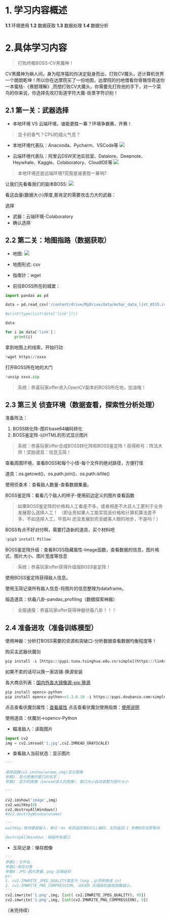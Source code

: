 # 1. 学习内容概述
**1.1** 环境使用
**1.2** 数据获取
**1.3** 数据处理
***1.4*** 数据分析

# 2.具体学习内容
> 打败终极BOSS-CV黑魔神！

CV黑魔神为祸人间，身为程序猿的你决定挺身而出，打败CV魔头，还计算机世界一个朗朗乾坤！所以你在达摩院买了一份地图，达摩院的扫地僧看你骨骼惊奇送你一本蜜桔-《赛题理解》,而想打败CV大魔头，你需要先打败他的手下，对一个菜鸟的你来说，你选择先攻打街道字符大魔-街景字符识别！

## 2.1 第一关：武器选择
- 本地环境 VS 云端环境，谁能更胜一筹？环境争霸赛，开赛！
> 显卡的香气？CPU的烟火气息？

- 本地环境代表队：Anaconda、Pycharm、VSCode等
![](https://picture-bed-gluttony.oss-cn-beijing.aliyuncs.com/image/1649215966479.png)

- 云端环境代表队：阿里云DSW天池实验室、Datalore、Deepnote、Heywhale、Kaggle、Colaboratory、CloudIDE等
![](https://picture-bed-gluttony.oss-cn-beijing.aliyuncs.com/image/1649220892886.png)

> 本地环境还是远端环境?究竟是谁更胜一筹呐?

让我们先看看我们的副本BOSS:
![](https://picture-bed-gluttony.oss-cn-beijing.aliyuncs.com/image/1649234335227.png)

看这血量(数据大小)厚度,那肯定的需要攻击力大的武器：

选择
- 武器：云端环境-Colaboratory
- 确认选择

## 2.2 第二关：地图指路（数据获取）

- 地图:
![](https://picture-bed-gluttony.oss-cn-beijing.aliyuncs.com/image/1649234335227.png)
- 地图形式: csv

- 指南针：wget

- 前往BOSS所在的城堡：
```python
import pandas as pd

data = pd.read_csv('/content/drive/MyDrive/data/mchar_data_list_0515.csv')

#print(type(list(data['link'])))

data

for i in data['link']：
	print(i)	
```
拿到地图上的线索，开始行动
```python
!wget https://xxxx
```
打开BOSS所在地的大门
```python
!unzip xxxx.zip
```

> 系统：恭喜玩家offer进入OpenCV副本的BOSS所在地，加油哦！

## 2.3 第三关 侦查环境（数据查看，探索性分析处理）

准备阵法：
1. BOSS转化阵-图片base64编码转化
2. BOSS鉴定阵-以HTML的形式显示图片

> 系统：恭喜玩家offer合成BOSS转化阵和BOSS鉴定阵！获得称号：阵法大师！奖励道具：信息玉简！

查看周围环境，查看BOSS和每个小怪-每个文件的绝对路径，方便打怪

道具：os.getcwd()、os.path.join()、os.path.isfile()

使用侦查术：查看敌人数量-查看数据集量。

BOSS鉴定阵：看看几个敌人的样子-使用前边定义的图片查看函数
> 如果BOSS鉴定阵的价格和人工看差不多，或者相差不大且人工更利于业务发展那么选择人工！
>（即业务如果人工能实现且价格和计算机算法差不多，不如选择人工，毕竟AI 还没发展到完全媲美人眼的地步，不是吗！）

BOSS有点不好对付啊，需要打造新的道具，买个材料吧

```python
!pip3 install Pillow
```

BOSS鉴定阵升级：查看BOSS隐藏属性-Image函数，查看数据的信息，图片格式、图片大小、图片宽度等信息

> 系统：恭喜玩家offer获得升级版BOSS鉴定阵！

使用BOSS鉴定阵获得敌人信息。

使用玉简记录所有敌人信息-将图片的信息整理为dataframe。

锻造道具：伏羲八卦-pandas_profiling（数据探索神器）

> 全服通报：恭喜玩家offer获得神器伏羲八卦！！！

## 2.4 准备进攻（准备训练模型）

使用神器：分析打BOSS需要的资源和突破口-分析数据查看数据均衡程度等！

购买主武器伏魔剑

```python
pip install -i [https://pypi.tuna.tsinghua.edu.cn/simple](https://links.jianshu.com/go?to=https%3A%2F%2Fpypi.tuna.tsinghua.edu.cn%2Fsimple) opencv-python
```
如果不卖的话可以换一家店铺-换源安装

各大商店列表：[国内外各大镜像源-pip 换源](https://gluttony.icu/2022/02/24/pipchangethesource/)

```python
pip install opencv-python
pip install opencv-python==3.3.0.10 -i https://pypi.doubanio.com/simple
```
点击查看伏魔剑属性：[查看属性](https://peacetime-study.oss-cn-hangzhou.aliyuncs.com/aliyun_Python/%E4%BC%8F%E9%AD%94%E5%89%91%E7%AE%80%E4%BB%8B-opencv%E7%AE%80%E4%BB%8B.txt)
点击查看伏魔剑使用指南：[使用说明](https://peacetime-study.oss-cn-hangzhou.aliyuncs.com/aliyun_Python/%E4%BC%8F%E9%AD%94%E5%89%91%E4%BD%BF%E7%94%A8%E6%8C%87%E5%8D%97-opencv%E5%9F%BA%E6%9C%AC%E7%94%A8%E6%B3%95%E4%BB%8B%E7%BB%8D.txt)

使用道具：伏魔剑->opencv-Python

- 瞄准敌人：读取图片
```python
import cv2
img = cv2.imread('1.jpg',cv2.IMREAD_GRAYSCALE)

```

- 查看敌人当前状态：显示图片
```python
'''

使用函数cv2.imshow(wname,img)显示图像
参数1：显示图像的窗口的名字；
参数2：显示的图像（imread读入的图像），窗口大小自动调整为图片大小

'''

cv2.imshow('image',img)
cv2.waitKey(0)
cv2.destroyAllWindows()
#dv2.destroyWindow(wname)

'''
waitKey:等待键盘输入，单位：ms 有则返回其ASCLL编码，无则返回-1 参数0则无限等待

destroyAllWindows：销毁所有窗口

```

- 玉简记录：保存图像
```python
'''
参数1：文件名
参数2:保存对象
参数4：JPG-图片质量、png-压缩级别
ps:
1. cv2.IMWRITE_JPEG_QUALITY类型为 long ,必须转换成 int
2. cv2.IMWRITE_PNG_COMPRESSION, 从0到9 压缩级别越高图像越小。
'''
cv2.imwrite('1.png',img, [int( cv2.IMWRITE_JPEG_QUALITY), 95])
cv2.imwrite('1.png',img, [int(cv2.IMWRITE_PNG_COMPRESSION), 9])
```

（未完待续）
